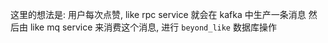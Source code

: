 这里的想法是: 
用户每次点赞, like rpc service 就会在 kafka 中生产一条消息
然后由 like mq service 来消费这个消息, 进行 `beyond_like` 数据库操作

